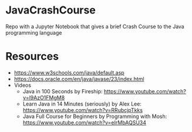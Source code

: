 # JavaCrashCourse
Repo with a Jupyter Notebook that gives a brief Crash Course to the Java programming language

# Resources
- <https://www.w3schools.com/java/default.asp>
- <https://docs.oracle.com/en/java/javase/23/index.html>
- Videos
  - Java in 100 Seconds by Fireship: <https://www.youtube.com/watch?v=l9AzO1FMgM8>
  - Learn Java in 14 Minutes (seriously) by Alex Lee: <https://www.youtube.com/watch?v=RRubcjpTkks>
  - Java Full Course for Beginners by Programming with Mosh: <https://www.youtube.com/watch?v=eIrMbAQSU34>
